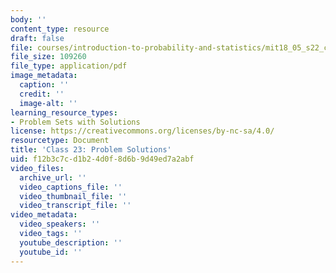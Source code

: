 ```yaml
---
body: ''
content_type: resource
draft: false
file: courses/introduction-to-probability-and-statistics/mit18_05_s22_class23_pset_sol.pdf
file_size: 109260
file_type: application/pdf
image_metadata:
  caption: ''
  credit: ''
  image-alt: ''
learning_resource_types:
- Problem Sets with Solutions
license: https://creativecommons.org/licenses/by-nc-sa/4.0/
resourcetype: Document
title: 'Class 23: Problem Solutions'
uid: f12b3c7c-d1b2-4d0f-8d6b-9d49ed7a2abf
video_files:
  archive_url: ''
  video_captions_file: ''
  video_thumbnail_file: ''
  video_transcript_file: ''
video_metadata:
  video_speakers: ''
  video_tags: ''
  youtube_description: ''
  youtube_id: ''
---
```

